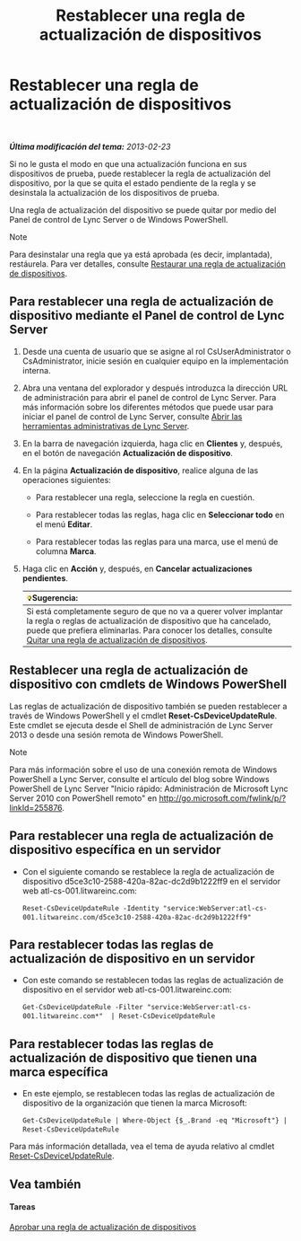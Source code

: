 ﻿---
title: Restablecer una regla de actualización de dispositivos
TOCTitle: Restablecer una regla de actualización de dispositivos
ms:assetid: d1f597e7-dffd-4756-af07-10613a5d8729
ms:mtpsurl: https://technet.microsoft.com/es-es/library/JJ994069(v=OCS.15)
ms:contentKeyID: 52061766
ms.date: 01/07/2017
mtps_version: v=OCS.15
ms.translationtype: HT
---

# Restablecer una regla de actualización de dispositivos

 

_**Última modificación del tema:** 2013-02-23_

Si no le gusta el modo en que una actualización funciona en sus dispositivos de prueba, puede restablecer la regla de actualización del dispositivo, por la que se quita el estado pendiente de la regla y se desinstala la actualización de los dispositivos de prueba.

Una regla de actualización del dispositivo se puede quitar por medio del Panel de control de Lync Server o de Windows PowerShell.


> [!NOTE]
> Para desinstalar una regla que ya está aprobada (es decir, implantada), restáurela. Para ver detalles, consulte <A href="lync-server-2013-restore-a-device-update-rule.md">Restaurar una regla de actualización de dispositivos</A>.



## Para restablecer una regla de actualización de dispositivo mediante el Panel de control de Lync Server

1.  Desde una cuenta de usuario que se asigne al rol CsUserAdministrator o CsAdministrator, inicie sesión en cualquier equipo en la implementación interna.

2.  Abra una ventana del explorador y después introduzca la dirección URL de administración para abrir el panel de control de Lync Server. Para más información sobre los diferentes métodos que puede usar para iniciar el panel de control de Lync Server, consulte [Abrir las herramientas administrativas de Lync Server](lync-server-2013-open-lync-server-administrative-tools.md).

3.  En la barra de navegación izquierda, haga clic en **Clientes** y, después, en el botón de navegación **Actualización de dispositivo**.

4.  En la página **Actualización de dispositivo**, realice alguna de las operaciones siguientes:
    
      - Para restablecer una regla, seleccione la regla en cuestión.
    
      - Para restablecer todas las reglas, haga clic en **Seleccionar todo** en el menú **Editar**.
    
      - Para restablecer todas las reglas para una marca, use el menú de columna **Marca**.

5.  Haga clic en **Acción** y, después, en **Cancelar actualizaciones pendientes**.
    
    <table>
    <thead>
    <tr class="header">
    <th><img src="images/JJ205319.tip(OCS.15).gif" title="tip" alt="tip" />Sugerencia:</th>
    </tr>
    </thead>
    <tbody>
    <tr class="odd">
    <td>Si está completamente seguro de que no va a querer volver implantar la regla o reglas de actualización de dispositivo que ha cancelado, puede que prefiera eliminarlas. Para conocer los detalles, consulte <a href="lync-server-2013-remove-a-device-update-rule.md">Quitar una regla de actualización de dispositivos</a>.</td>
    </tr>
    </tbody>
    </table>


## Restablecer una regla de actualización de dispositivo con cmdlets de Windows PowerShell

Las reglas de actualización de dispositivo también se pueden restablecer a través de Windows PowerShell y el cmdlet **Reset-CsDeviceUpdateRule**. Este cmdlet se ejecuta desde el Shell de administración de Lync Server 2013 o desde una sesión remota de Windows PowerShell.


> [!NOTE]
> Para más información sobre el uso de una conexión remota de Windows PowerShell a Lync Server, consulte el artículo del blog sobre Windows PowerShell de Lync Server "Inicio rápido: Administración de Microsoft Lync Server 2010 con PowerShell remoto" en <A href="http://go.microsoft.com/fwlink/p/?linkid=255876">http://go.microsoft.com/fwlink/p/?linkId=255876</A>.



## Para restablecer una regla de actualización de dispositivo específica en un servidor

  - Con el siguiente comando se restablece la regla de actualización de dispositivo d5ce3c10-2588-420a-82ac-dc2d9b1222ff9 en el servidor web atl-cs-001.litwareinc.com:
    
        Reset-CsDeviceUpdateRule -Identity "service:WebServer:atl-cs-001.litwareinc.com/d5ce3c10-2588-420a-82ac-dc2d9b1222ff9"

## Para restablecer todas las reglas de actualización de dispositivo en un servidor

  - Con este comando se restablecen todas las reglas de actualización de dispositivo en el servidor web atl-cs-001.litwareinc.com:
    
        Get-CsDeviceUpdateRule -Filter "service:WebServer:atl-cs-001.litwareinc.com*"  | Reset-CsDeviceUpdateRule

## Para restablecer todas las reglas de actualización de dispositivo que tienen una marca específica

  - En este ejemplo, se restablecen todas las reglas de actualización de dispositivo de la organización que tienen la marca Microsoft:
    
        Get-CsDeviceUpdateRule | Where-Object {$_.Brand -eq "Microsoft"} | Reset-CsDeviceUpdateRule

Para más información detallada, vea el tema de ayuda relativo al cmdlet [Reset-CsDeviceUpdateRule](reset-csdeviceupdaterule.md).

## Vea también

#### Tareas

[Aprobar una regla de actualización de dispositivos](lync-server-2013-approve-a-device-update-rule.md)

